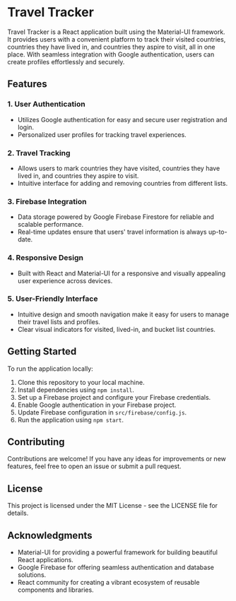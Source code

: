 # Travel Tracker

Travel Tracker is a React application built using the Material-UI framework. It provides users with a convenient platform to track their visited countries, countries they have lived in, and countries they aspire to visit, all in one place. With seamless integration with Google authentication, users can create profiles effortlessly and securely.

## Features

### 1. User Authentication

- Utilizes Google authentication for easy and secure user registration and login.
- Personalized user profiles for tracking travel experiences.

### 2. Travel Tracking

- Allows users to mark countries they have visited, countries they have lived in, and countries they aspire to visit.
- Intuitive interface for adding and removing countries from different lists.

### 3. Firebase Integration

- Data storage powered by Google Firebase Firestore for reliable and scalable performance.
- Real-time updates ensure that users' travel information is always up-to-date.

### 4. Responsive Design

- Built with React and Material-UI for a responsive and visually appealing user experience across devices.

### 5. User-Friendly Interface

- Intuitive design and smooth navigation make it easy for users to manage their travel lists and profiles.
- Clear visual indicators for visited, lived-in, and bucket list countries.

## Getting Started

To run the application locally:

1.  Clone this repository to your local machine.
2.  Install dependencies using `npm install`.
3.  Set up a Firebase project and configure your Firebase credentials.
4.  Enable Google authentication in your Firebase project.
5.  Update Firebase configuration in `src/firebase/config.js`.
6.  Run the application using `npm start`.

## Contributing

Contributions are welcome! If you have any ideas for improvements or new features, feel free to open an issue or submit a pull request.

## License

This project is licensed under the MIT License - see the LICENSE file for details.

## Acknowledgments

- Material-UI for providing a powerful framework for building beautiful React applications.
- Google Firebase for offering seamless authentication and database solutions.
- React community for creating a vibrant ecosystem of reusable components and libraries.
